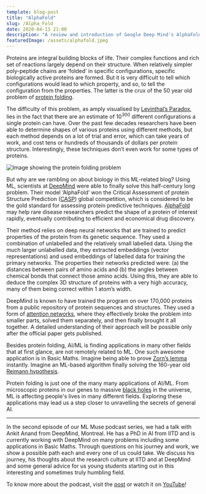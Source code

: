 ```yaml
---
template: blog-post
title: "AlphaFold"
slug: /Alpha_Fold
date: 2020-04-13 21:00
description: "A review and introduction of Google Deep Mind's AlphaFold"
featuredImage: /assets/alphafold.jpeg
---
```


Proteins are integral building blocks of life. Their complex functions and rich set of reactions largely depend on their structure. When relatively simpler poly-peptide chains are ‘folded’ in specific configurations, specific biologically active proteins are formed. But it is very difficult to tell which configurations would lead to which property, and so, to tell the configuration from the properties. The latter is the crux of the 50 year old problem of [protein folding](https://en.wikipedia.org/wiki/Protein_folding). 


The difficulty of this problem, as amply visualised by [Levinthal’s Paradox](https://en.wikipedia.org/wiki/Levinthal%27s_paradox), lies in the fact that there are an estimate of 10<sup>300</sup> different configurations a single protein can have. Over the past few decades researchers have been able to determine shapes of various proteins using different methods, but each method depends on a lot of trial and error, which can take years of work, and cost tens or hundreds of thousands of dollars per protein structure. Interestingly, these techniques don’t even work for some types of proteins.

![Image showing the protein folding problem](https://sites.google.com/site/fabiopietrucci/_/rsrc/1250158709717/Home/research/proteinfolding/folding.png "Protein Folding")

But why are we rambling on about biology in this ML-related blog? Using ML, scientists at [DeepMind](https://deepmind.com) were able to finally solve this half-century long problem. Their model ‘AlphaFold’ won the Critical Assessment of protein Structure Prediction ([CASP](https://predictioncenter.org/casp13/)) global competition, which is considered to be the gold standard for assessing protein predictive techniques. [AlphaFold](https://deepmind.com/blog/article/AlphaFold-Using-AI-for-scientific-discovery) may help rare disease researchers predict the shape of a protein of interest rapidly, eventually contributing to efficient and economical drug discovery.

Their method relies on deep neural networks that are trained to predict properties of the protein from its genetic sequence. They used a combination of unlabelled and the relatively small labelled data. Using the much larger unlabelled data, they extracted embeddings (vector representations) and used embeddings of labelled data for training the primary networks. The properties their networks predicted were: (a) the distances between pairs of amino acids and (b) the angles between chemical bonds that connect those amino acids. Using this, they are able to deduce the complex 3D structure of proteins with a very high accuracy, many of them being correct within 1 atom’s width. 


DeepMind is known to have trained the program on over 170,000 proteins from a public repository of protein sequences and structures. They used a form of [attention networks](https://towardsdatascience.com/attention-networks-c735befb5e9f), where they effectively broke the problem into smaller parts, solved them separately, and then finally brought it all together. A detailed understanding of their approach will be possible only after the official paper gets published.

Besides protein folding, AI/ML is finding applications in many other fields that at first glance, are not remotely related to ML. One such awesome application is in Basic Maths. Imagine being able to prove [Zorn’s lemma](https://en.wikipedia.org/wiki/Zorn%27s_lemma)  instantly. Imagine an ML-based algorithm finally solving the 160-year old [Reimann hypothesis](https://en.wikipedia.org/wiki/Riemann_hypothesis). 

Protein folding is just one of the many many applications of AI/ML. From microscopic proteins in our genes to massive [black holes](https://medium.com/analytics-vidhya/when-neural-networks-saw-the-first-image-of-black-hole-3205e28b6578) in the universe, ML is affecting people's lives in many different fields. Exploring these applications may lead us a step closer to unravelling the secrets of general AI.


---

In the second episode of our ML Muse podcast series, we had a talk with Ankit Anand from DeepMind, Montreal. He has a PhD in AI from IITD and is currently working with DeepMind on many problems including some applications in Basic Maths. Through questions on his journey and work, we show a possible path each and every one of us could take. We discuss his journey, his thoughts about the research culture at IITD and at DeepMind and some general advice for us young students starting out in this interesting and sometimes truly humbling field.

To know more about the podcast, visit the [post](https://aimlc-iitd.netlify.app/ML_Muse_Ankit-Anand) or watch it on [YouTube](https://www.youtube.com/watch?v=M-a3uGaiiOk)!

